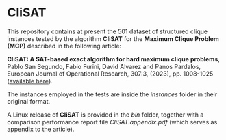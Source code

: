 # CliSAT
This repository contains at present the 501 dataset of structured clique instances tested by the algorithm **CliSAT** for the **Maximum Clique Problem (MCP)** described in the following article:

**CliSAT: A SAT-based exact algorithm for hard maximum clique problems**, Pablo San Segundo, Fabio Furini, David Alvarez and Panos Pardalos, European Journal of Operational Research, 307:3, (2023), pp. 1008-1025 ([available here](https://www.sciencedirect.com/science/article/pii/S0377221722008165)). 

The instances employed in the tests are inside the *instances* folder in their original format.

A Linux release of **CliSAT** is provided in the *bin* folder, together with  a comparison performance report file *CliSAT.appendix.pdf* (which serves as appendix to the article). 





